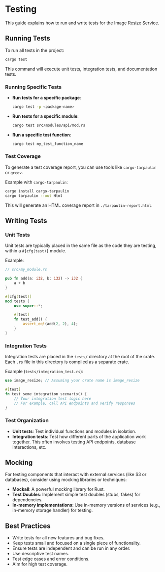 # Testing

This guide explains how to run and write tests for the Image Resize Service.

## Running Tests

To run all tests in the project:

```bash
cargo test
```

This command will execute unit tests, integration tests, and documentation tests.

### Running Specific Tests

- **Run tests for a specific package**:
  ```bash
  cargo test -p <package-name>
  ```
- **Run tests for a specific module**:
  ```bash
  cargo test src/modules/api/mod.rs
  ```
- **Run a specific test function**:
  ```bash
  cargo test my_test_function_name
  ```

### Test Coverage

To generate a test coverage report, you can use tools like `cargo-tarpaulin` or `grcov`.

Example with `cargo-tarpaulin`:

```bash
cargo install cargo-tarpaulin
cargo tarpaulin --out Html
```

This will generate an HTML coverage report in `./tarpaulin-report.html`.

## Writing Tests

### Unit Tests

Unit tests are typically placed in the same file as the code they are testing, within a `#[cfg(test)]` module.

Example:

```rust
// src/my_module.rs

pub fn add(a: i32, b: i32) -> i32 {
    a + b
}

#[cfg(test)]
mod tests {
    use super::*;

    #[test]
    fn test_add() {
        assert_eq!(add(2, 2), 4);
    }
}
```

### Integration Tests

Integration tests are placed in the `tests/` directory at the root of the crate. Each `.rs` file in this directory is compiled as a separate crate.

Example (`tests/integration_test.rs`):

```rust
use image_resize; // Assuming your crate name is image_resize

#[test]
fn test_some_integration_scenario() {
    // Your integration test logic here
    // For example, call API endpoints and verify responses
}
```

### Test Organization

- **Unit tests**: Test individual functions and modules in isolation.
- **Integration tests**: Test how different parts of the application work together. This often involves testing API endpoints, database interactions, etc.

## Mocking

For testing components that interact with external services (like S3 or databases), consider using mocking libraries or techniques:

- **Mockall**: A powerful mocking library for Rust.
- **Test Doubles**: Implement simple test doubles (stubs, fakes) for dependencies.
- **In-memory implementations**: Use in-memory versions of services (e.g., in-memory storage handler) for testing.

## Best Practices

- Write tests for all new features and bug fixes.
- Keep tests small and focused on a single piece of functionality.
- Ensure tests are independent and can be run in any order.
- Use descriptive test names.
- Test edge cases and error conditions.
- Aim for high test coverage.